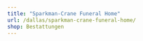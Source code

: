 ```yaml
---
title: "Sparkman-Crane Funeral Home"
url: /dallas/sparkman-crane-funeral-home/
shop: Bestattungen
---
```

